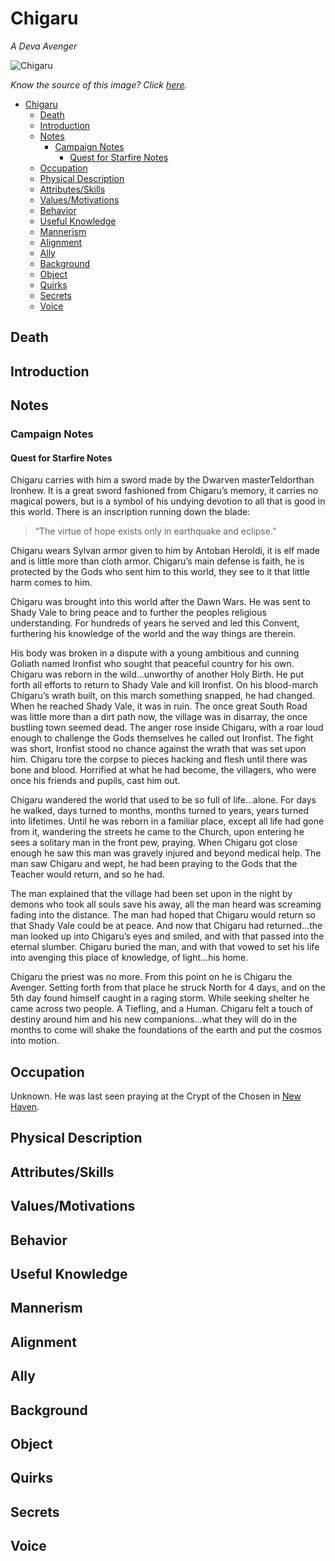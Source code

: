# Chigaru
*A Deva Avenger*

![Chigaru](https://vignette.wikia.nocookie.net/forgottenrealms/images/7/72/Avenger.jpg/revision/latest?cb=20090323072223)

*Know the source of this image? Click [here](https://airtable.com/shr3qtfCwGUUMYQqI).*

- [Chigaru](#Chigaru)
  - [Death](#Death)
  - [Introduction](#Introduction)
  - [Notes](#Notes)
    - [Campaign Notes](#Campaign-Notes)
      - [Quest for Starfire Notes](#Quest-for-Starfire-Notes)
  - [Occupation](#Occupation)
  - [Physical Description](#Physical-Description)
  - [Attributes/Skills](#AttributesSkills)
  - [Values/Motivations](#ValuesMotivations)
  - [Behavior](#Behavior)
  - [Useful Knowledge](#Useful-Knowledge)
  - [Mannerism](#Mannerism)
  - [Alignment](#Alignment)
  - [Ally](#Ally)
  - [Background](#Background)
  - [Object](#Object)
  - [Quirks](#Quirks)
  - [Secrets](#Secrets)
  - [Voice](#Voice)

## Death
## Introduction
## Notes
### Campaign Notes
#### Quest for Starfire Notes
Chigaru carries with him a sword made by the Dwarven masterTeldorthan Ironhew. It is a great sword fashioned from Chigaru’s memory, it carries no magical powers, but is a symbol of his undying devotion to all that is good in this world. There is an inscription running down the blade:
>“The virtue of hope exists only in earthquake and eclipse.”

Chigaru wears Sylvan armor given to him by Antoban Heroldi, it is elf made and is little more than cloth armor. Chigaru’s main defense is faith, he is protected by the Gods who sent him to this world, they see to it that little harm comes to him.

Chigaru was brought into this world after the Dawn Wars. He was sent to Shady Vale to bring peace and to further the peoples religious understanding. For hundreds of years he served and led this Convent, furthering his knowledge of the world and the way things are therein. 

His body was broken in a dispute with a young ambitious and cunning Goliath named Ironfist who sought that peaceful country for his own. Chigaru was reborn in the wild…unworthy of another Holy Birth. He put forth all efforts to return to Shady Vale and kill Ironfist. On his blood-march Chigaru’s wrath built, on this march something snapped, he had changed. When he reached Shady Vale, it was in ruin. The once great South Road was little more than a dirt path now, the village was in disarray, the once bustling town seemed dead. The anger rose inside Chigaru, with a roar loud enough to challenge the Gods themselves he called out Ironfist. The fight was short, Ironfist stood no chance against the wrath that was set upon him. Chigaru tore the corpse to pieces hacking and flesh until there was bone and blood. Horrified at what he had become, the villagers, who were once his friends and pupils, cast him out.

Chigaru wandered the world that used to be so full of life…alone. For days he walked, days turned to months, months turned to years, years turned into lifetimes. Until he was reborn in a familiar place, except all life had gone from it, wandering the streets he came to the Church, upon entering he sees a solitary man in the front pew, praying. When Chigaru got close enough he saw this man was gravely injured and beyond medical help. The man saw Chigaru and wept, he had been praying to the Gods that the Teacher would return, and so he had.

The man explained that the village had been set upon in the night by demons who took all souls save his away, all the man heard was screaming fading into the distance. The man had hoped that Chigaru would return so that Shady Vale could be at peace. And now that Chigaru had returned…the man looked up into Chigaru’s eyes and smiled, and with that passed into the eternal slumber. Chigaru buried the man, and with that vowed to set his life into avenging this place of knowledge, of light…his home.

Chigaru the priest was no more. From this point on he is Chigaru the Avenger. Setting forth from that place he struck North for 4 days, and on the 5th day found himself caught in a raging storm. While seeking shelter he came across two people. A Tiefling, and a Human. Chigaru felt a touch of destiny around him and his new companions…what they will do in the months to come will shake the foundations of the earth and put the cosmos into motion.

## Occupation
Unknown. He was last seen praying at the Crypt of the Chosen in [New Haven](/Atlas/Kandalur/Realms/RisingLands/Settlements/NewHaven.md).
## Physical Description
## Attributes/Skills
## Values/Motivations
## Behavior
## Useful Knowledge
## Mannerism
## Alignment
## Ally
## Background
## Object
## Quirks
## Secrets
## Voice